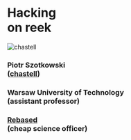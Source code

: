 # Hacking<br />on <span class="reek">reek</span>


![chastell](img/chastell.png)
<!-- .element: class="avatar" -->

### Piotr Szotkowski<br />([chastell](http://chastell.net))

### Warsaw University of Technology<br />(assistant professor)

### [Rebased](http://rebased.pl)<br />(cheap science officer)
